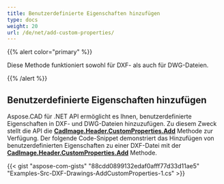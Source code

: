 ```yaml
---
title: Benutzerdefinierte Eigenschaften hinzufügen
type: docs
weight: 20
url: /de/net/add-custom-properties/
---
```


{{% alert color="primary" %}}

Diese Methode funktioniert sowohl für DXF- als auch für DWG-Dateien.

{{% /alert %}}

## Benutzerdefinierte Eigenschaften hinzufügen

Aspose.CAD für .NET API ermöglicht es Ihnen, benutzerdefinierte Eigenschaften in DXF- und DWG-Dateien hinzuzufügen. Zu diesem Zweck stellt die API die [**CadImage.Header.CustomProperties.Add**](https://reference.aspose.com/cad/net/aspose.cad.fileformats.cad.cadobjects/cadheader/properties/customproperties) Methode zur Verfügung.
Der folgende Code-Snippet demonstriert das Hinzufügen von benutzerdefinierten Eigenschaften zu einer DXF-Datei mit der [**CadImage.Header.CustomProperties.Add**](https://reference.aspose.com/cad/net/aspose.cad.fileformats.cad.cadobjects/cadheader/properties/customproperties) Methode.

{{< gist "aspose-com-gists" "88cdd0899132edaf0afff77d33d11ae5" "Examples-Src-DXF-Drawings-AddCustomProperties-1.cs" >}}
